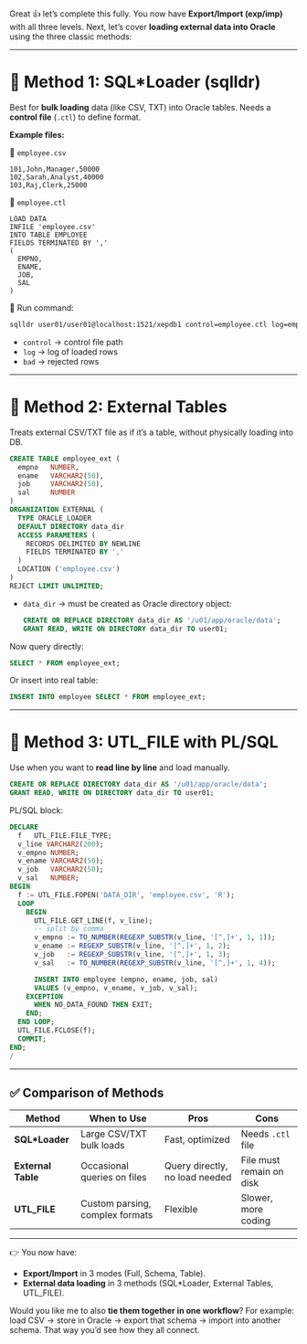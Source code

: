Great 👍 let’s complete this fully. You now have **Export/Import (exp/imp)** with all three levels. Next, let’s cover **loading external data into Oracle** using the three classic methods:

---

# 🔹 Method 1: **SQL\*Loader (sqlldr)**

Best for **bulk loading** data (like CSV, TXT) into Oracle tables.
Needs a **control file** (`.ctl`) to define format.

**Example files:**

📄 `employee.csv`

```csv
101,John,Manager,50000
102,Sarah,Analyst,40000
103,Raj,Clerk,25000
```

📄 `employee.ctl`

```ctl
LOAD DATA
INFILE 'employee.csv'
INTO TABLE EMPLOYEE
FIELDS TERMINATED BY ','
(
  EMPNO,
  ENAME,
  JOB,
  SAL
)
```

📌 Run command:

```bash
sqlldr user01/user01@localhost:1521/xepdb1 control=employee.ctl log=employee.log bad=employee.bad
```

* `control` → control file path
* `log` → log of loaded rows
* `bad` → rejected rows

---

# 🔹 Method 2: **External Tables**

Treats external CSV/TXT file as if it’s a table, without physically loading into DB.

```sql
CREATE TABLE employee_ext (
  empno   NUMBER,
  ename   VARCHAR2(50),
  job     VARCHAR2(50),
  sal     NUMBER
)
ORGANIZATION EXTERNAL (
  TYPE ORACLE_LOADER
  DEFAULT DIRECTORY data_dir
  ACCESS PARAMETERS (
    RECORDS DELIMITED BY NEWLINE
    FIELDS TERMINATED BY ','
  )
  LOCATION ('employee.csv')
)
REJECT LIMIT UNLIMITED;
```

* `data_dir` → must be created as Oracle directory object:

  ```sql
  CREATE OR REPLACE DIRECTORY data_dir AS '/u01/app/oracle/data';
  GRANT READ, WRITE ON DIRECTORY data_dir TO user01;
  ```

Now query directly:

```sql
SELECT * FROM employee_ext;
```

Or insert into real table:

```sql
INSERT INTO employee SELECT * FROM employee_ext;
```

---

# 🔹 Method 3: **UTL\_FILE with PL/SQL**

Use when you want to **read line by line** and load manually.

```sql
CREATE OR REPLACE DIRECTORY data_dir AS '/u01/app/oracle/data';
GRANT READ, WRITE ON DIRECTORY data_dir TO user01;
```

PL/SQL block:

```sql
DECLARE
  f   UTL_FILE.FILE_TYPE;
  v_line VARCHAR2(200);
  v_empno NUMBER;
  v_ename VARCHAR2(50);
  v_job   VARCHAR2(50);
  v_sal   NUMBER;
BEGIN
  f := UTL_FILE.FOPEN('DATA_DIR', 'employee.csv', 'R');
  LOOP
    BEGIN
      UTL_FILE.GET_LINE(f, v_line);
      -- split by comma
      v_empno := TO_NUMBER(REGEXP_SUBSTR(v_line, '[^,]+', 1, 1));
      v_ename := REGEXP_SUBSTR(v_line, '[^,]+', 1, 2);
      v_job   := REGEXP_SUBSTR(v_line, '[^,]+', 1, 3);
      v_sal   := TO_NUMBER(REGEXP_SUBSTR(v_line, '[^,]+', 1, 4));

      INSERT INTO employee (empno, ename, job, sal)
      VALUES (v_empno, v_ename, v_job, v_sal);
    EXCEPTION
      WHEN NO_DATA_FOUND THEN EXIT;
    END;
  END LOOP;
  UTL_FILE.FCLOSE(f);
  COMMIT;
END;
/
```

---

## ✅ Comparison of Methods

| Method             | When to Use                     | Pros                           | Cons                     |
| ------------------ | ------------------------------- | ------------------------------ | ------------------------ |
| **SQL\*Loader**    | Large CSV/TXT bulk loads        | Fast, optimized                | Needs `.ctl` file        |
| **External Table** | Occasional queries on files     | Query directly, no load needed | File must remain on disk |
| **UTL\_FILE**      | Custom parsing, complex formats | Flexible                       | Slower, more coding      |

---

👉 You now have:

* **Export/Import** in 3 modes (Full, Schema, Table).
* **External data loading** in 3 methods (SQL\*Loader, External Tables, UTL\_FILE).

Would you like me to also **tie them together in one workflow**? For example: load CSV → store in Oracle → export that schema → import into another schema. That way you’d see how they all connect.
